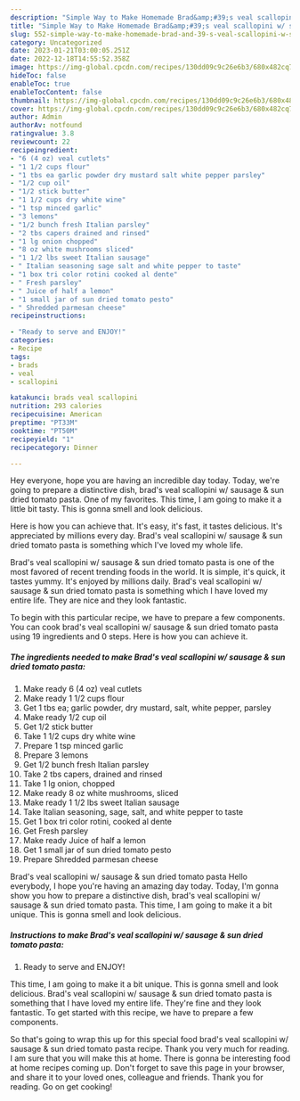 ```yaml
---
description: "Simple Way to Make Homemade Brad&amp;#39;s veal scallopini w/ sausage &amp;amp; sun dried tomato pasta"
title: "Simple Way to Make Homemade Brad&amp;#39;s veal scallopini w/ sausage &amp;amp; sun dried tomato pasta"
slug: 552-simple-way-to-make-homemade-brad-and-39-s-veal-scallopini-w-sausage-and-amp-sun-dried-tomato-pasta
category: Uncategorized
date: 2023-01-21T03:00:05.251Z
date: 2022-12-18T14:55:52.358Z
image: https://img-global.cpcdn.com/recipes/130dd09c9c26e6b3/680x482cq70/brads-veal-scallopini-w-sausage-sun-dried-tomato-pasta-recipe-main-photo.jpg
hideToc: false
enableToc: true
enableTocContent: false
thumbnail: https://img-global.cpcdn.com/recipes/130dd09c9c26e6b3/680x482cq70/brads-veal-scallopini-w-sausage-sun-dried-tomato-pasta-recipe-main-photo.jpg
cover: https://img-global.cpcdn.com/recipes/130dd09c9c26e6b3/680x482cq70/brads-veal-scallopini-w-sausage-sun-dried-tomato-pasta-recipe-main-photo.jpg
author: Admin
authorAv: notfound
ratingvalue: 3.8
reviewcount: 22
recipeingredient:
- "6 (4 oz) veal cutlets"
- "1 1/2 cups flour"
- "1 tbs ea garlic powder dry mustard salt white pepper parsley"
- "1/2 cup oil"
- "1/2 stick butter"
- "1 1/2 cups dry white wine"
- "1 tsp minced garlic"
- "3 lemons"
- "1/2 bunch fresh Italian parsley"
- "2 tbs capers drained and rinsed"
- "1 lg onion chopped"
- "8 oz white mushrooms sliced"
- "1 1/2 lbs sweet Italian sausage"
- " Italian seasoning sage salt and white pepper to taste"
- "1 box tri color rotini cooked al dente"
- " Fresh parsley"
- " Juice of half a lemon"
- "1 small jar of sun dried tomato pesto"
- " Shredded parmesan cheese"
recipeinstructions:

- "Ready to serve and ENJOY!"
categories:
- Recipe
tags:
- brads
- veal
- scallopini

katakunci: brads veal scallopini 
nutrition: 293 calories
recipecuisine: American
preptime: "PT33M"
cooktime: "PT50M"
recipeyield: "1"
recipecategory: Dinner

---
```



Hey everyone, hope you are having an incredible day today. Today, we're going to prepare a distinctive dish, brad&#39;s veal scallopini w/ sausage &amp; sun dried tomato pasta. One of my favorites. This time, I am going to make it a little bit tasty. This is gonna smell and look delicious.

Here is how you can achieve that. It&#39;s easy, it&#39;s fast, it tastes delicious. It&#39;s appreciated by millions every day. Brad&#39;s veal scallopini w/ sausage &amp; sun dried tomato pasta is something which I&#39;ve loved my whole life.

Brad&#39;s veal scallopini w/ sausage &amp; sun dried tomato pasta is one of the most favored of recent trending foods in the world. It is simple, it's quick, it tastes yummy. It's enjoyed by millions daily. Brad&#39;s veal scallopini w/ sausage &amp; sun dried tomato pasta is something which I have loved my entire life. They are nice and they look fantastic.


To begin with this particular recipe, we have to prepare a few components. You can cook brad&#39;s veal scallopini w/ sausage &amp; sun dried tomato pasta using 19 ingredients and 0 steps. Here is how you can achieve it.

<!--inarticleads1-->

##### The ingredients needed to make Brad&#39;s veal scallopini w/ sausage &amp; sun dried tomato pasta:

1. Make ready 6 (4 oz) veal cutlets
1. Make ready 1 1/2 cups flour
1. Get 1 tbs ea; garlic powder, dry mustard, salt, white pepper, parsley
1. Make ready 1/2 cup oil
1. Get 1/2 stick butter
1. Take 1 1/2 cups dry white wine
1. Prepare 1 tsp minced garlic
1. Prepare 3 lemons
1. Get 1/2 bunch fresh Italian parsley
1. Take 2 tbs capers, drained and rinsed
1. Take 1 lg onion, chopped
1. Make ready 8 oz white mushrooms, sliced
1. Make ready 1 1/2 lbs sweet Italian sausage
1. Take  Italian seasoning, sage, salt, and white pepper to taste
1. Get 1 box tri color rotini, cooked al dente
1. Get  Fresh parsley
1. Make ready  Juice of half a lemon
1. Get 1 small jar of sun dried tomato pesto
1. Prepare  Shredded parmesan cheese


Brad&#39;s veal scallopini w/ sausage &amp; sun dried tomato pasta Hello everybody, I hope you&#39;re having an amazing day today. Today, I&#39;m gonna show you how to prepare a distinctive dish, brad&#39;s veal scallopini w/ sausage &amp; sun dried tomato pasta. This time, I am going to make it a bit unique. This is gonna smell and look delicious. 

<!--inarticleads2-->

##### Instructions to make Brad&#39;s veal scallopini w/ sausage &amp; sun dried tomato pasta:


1. Ready to serve and ENJOY!

This time, I am going to make it a bit unique. This is gonna smell and look delicious. Brad&#39;s veal scallopini w/ sausage &amp; sun dried tomato pasta is something that I have loved my entire life. They&#39;re fine and they look fantastic. To get started with this recipe, we have to prepare a few components. 

So that's going to wrap this up for this special food brad&#39;s veal scallopini w/ sausage &amp; sun dried tomato pasta recipe. Thank you very much for reading. I am sure that you will make this at home. There is gonna be interesting food at home recipes coming up. Don't forget to save this page in your browser, and share it to your loved ones, colleague and friends. Thank you for reading. Go on get cooking!
